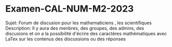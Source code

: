 # Examen-CAL-NUM-M2-2023
Sujet: Forum de discusion pour les mathematiciens , les scientifiques
Description: Il y aura des menbres, des groupes, des admins, des discusions et on a la possibilité d'écrire des caractères mathématiques avec LaTex sur les contenus des discussions ou des réponses